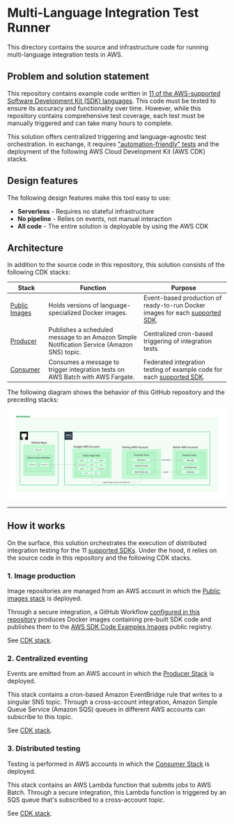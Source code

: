 # Multi-Language Integration Test Runner
This directory contains the source and infrastructure code for running multi-language integration tests in AWS.

## Problem and solution statement
This repository contains example code written in [11 of the AWS-supported Software Development Kit (SDK) languages](../../README.md#how-this-repository-is-organized). 
This code must be tested to ensure its accuracy and functionality over time. 
However, while this repository contains comprehensive test coverage, each test must be manually triggered and can take many hours to complete.

This solution offers centralized triggering and language-agnostic test orchestration. In exchange, it requires ["automation-friendly" tests]() and the deployment of the following AWS Cloud Development Kit (AWS CDK) stacks.

## Design features
The following design features make this tool easy to use:
* **Serverless** - Requires no stateful infrastructure
* **No pipeline** - Relies on events, not manual interaction
* **All code** - The entire solution is deployable by using the AWS CDK

## Architecture
In addition to the source code in this repository, this solution consists of the following CDK stacks:

| Stack                                                | Function                                                          | Purpose                                                                                                                                                    |
|------------------------------------------------------|-------------------------------------------------------------------|------------------------------------------------------------------------------------------------------------------------------------------------------------|
| [Public Images](public_ecr_repositories)     | Holds versions of language-specialized Docker images.             | Event-based production of ready-to-run Docker images for each [supported SDK](https://docs.aws.amazon.com/sdkref/latest/guide/version-support-matrix.html). |
| [Producer](eventbridge_rule_with_sns_fanout) | Publishes a scheduled message to an Amazon Simple Notification Service (Amazon SNS) topic.                    | Centralized cron-based triggering of integration tests.                                                                                                    |
| [Consumer](sqs_lambda_to_batch_fargate)      | Consumes a message to trigger integration tests on AWS Batch with AWS Fargate. | Federated integration testing of example code for each [supported SDK](https://docs.aws.amazon.com/sdkref/latest/guide/version-support-matrix.html).       |

The following diagram shows the behavior of this GitHub repository and the preceding stacks: 

![weathertop-high-level-architecture.png](architecture_diagrams%2Fpng%2Fweathertop-high-level-architecture.png)

---

## How it works
On the surface, this solution orchestrates the execution of distributed integration testing for the 11 [supported SDKs](https://docs.aws.amazon.com/sdkref/latest/guide/version-support-matrix.html).
Under the hood, it relies on the source code in this repository and the following CDK stacks.

### 1. Image production
Image repositories are managed from an AWS account in which the [Public images stack]() is deployed.

Through a secure integration, a GitHub Workflow [configured in this repository](../../.github/workflows/docker-push.yml) produces Docker images containing pre-built SDK code and publishes them to the [AWS SDK Code Examples Images](https://gallery.ecr.aws/b4v4v1s0) public registry.

See [CDK stack](public_ecr_repositories).

### 2. Centralized eventing
Events are emitted from an AWS account in which the [Producer Stack](eventbridge_rule_with_sns_fanout) is deployed.

This stack contains a cron-based Amazon EventBridge rule that writes to a singular SNS topic. 
Through a cross-account integration, Amazon Simple Queue Service (Amazon SQS) queues in different AWS accounts can subscribe to this topic.

See [CDK stack](eventbridge_rule_with_sns_fanout).

### 3. Distributed testing
Testing is performed in AWS accounts in which the [Consumer Stack](sqs_lambda_to_batch_fargate) is deployed.

This stack contains an AWS Lambda function that submits jobs to AWS Batch. 
Through a secure integration, this Lambda function is triggered by an SQS queue that's subscribed to a cross-account topic.

See [CDK stack](sqs_lambda_to_batch_fargate).
